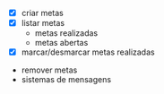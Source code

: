 - [x] criar metas 
- [x] listar metas
    - metas realizadas
    - metas abertas
- [x] marcar/desmarcar metas realizadas
- remover metas
- sistemas de mensagens